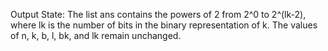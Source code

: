 Output State: The list ans contains the powers of 2 from 2^0 to 2^(lk-2), where lk is the number of bits in the binary representation of k. The values of n, k, b, l, bk, and lk remain unchanged.